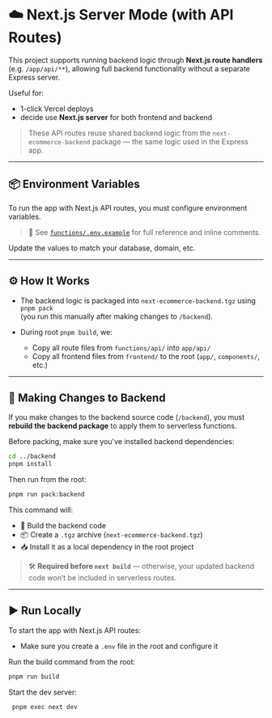 # ☁️ Next.js Server Mode (with API Routes)

This project supports running backend logic through **Next.js route handlers** (e.g. `/app/api/**`), allowing full backend functionality without a separate Express server.


Useful for:
- 1-click Vercel deploys
- decide use **Next.js server** for both frontend and backend

> These API routes reuse shared backend logic from the `next-ecommerce-backend` package — the same logic used in the Express app.

---
## 📦 Environment Variables

To run the app with Next.js API routes, you must configure environment variables.

> 📄 See [`functions/.env.example`](./.env.example) for full reference and inline comments.

Update the values to match your database, domain, etc.

---

## ⚙️ How It Works

- The backend logic is packaged into `next-ecommerce-backend.tgz` using `pnpm pack`  
  (you run this manually after making changes to `/backend`).

- During root `pnpm build`, we:
    - Copy all route files from `functions/api/` into `app/api/`
    - Copy all frontend files from `frontend/` to the root (`app/`, `components/`, etc.)
  
---

## 🔁 Making Changes to Backend

If you make changes to the backend source code (`/backend`), you must **rebuild the backend package** to apply them to serverless functions.

Before packing, make sure you've installed backend dependencies:

  ```bash
  cd ../backend
pnpm install
  ```
Then run from the root:
  ```bash
  pnpm run pack:backend
  ```

This command will:

- 🔨 Build the backend code
- 📦 Create a `.tgz` archive (`next-ecommerce-backend.tgz`)
- 📥 Install it as a local dependency in the root project

> 🛠️ **Required before `next build`** — otherwise, your updated backend code won’t be included in serverless routes.

---
## ▶️ Run Locally

To start the app with Next.js API routes:
-  Make sure you create a `.env` file in the root and configure it

Run the build command from the root:
  ```bash
pnpm run build
  ```
Start the dev server:
  ```bash
   pnpm exec next dev
  ```


